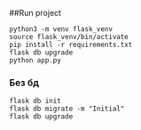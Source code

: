 ##Run project
```
python3 -m venv flask_venv
source flask_venv/bin/activate
pip install -r requirements.txt
flask db upgrade
python app.py
```
### Без бд
```
flask db init
flask db migrate -m "Initial"
flask db upgrade
```
